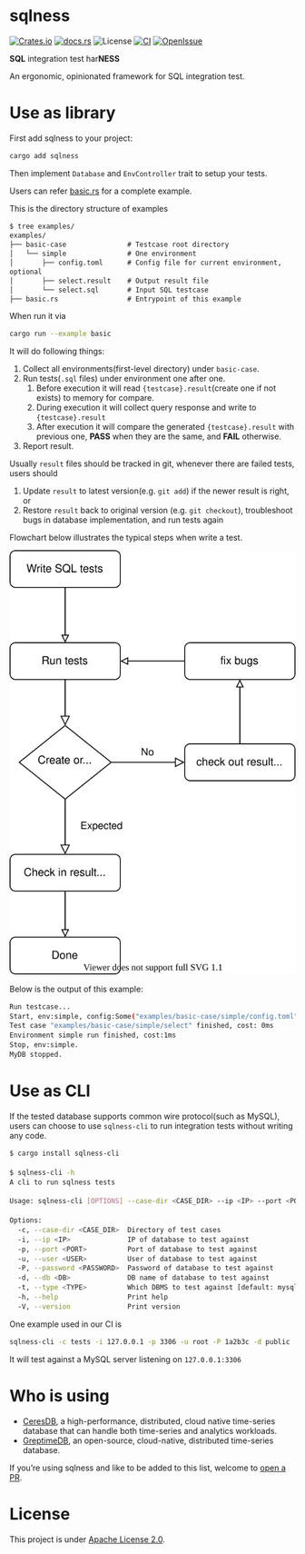 # sqlness

[![Crates.io](https://img.shields.io/crates/v/sqlness.svg)](https://crates.io/crates/sqlness)
[![docs.rs](https://img.shields.io/docsrs/sqlness/latest)](https://docs.rs/sqlness)
![License](https://img.shields.io/badge/license-Apache--2.0-green.svg)
[![CI](https://github.com/CeresDB/sqlness/actions/workflows/ci.yml/badge.svg)](https://github.com/CeresDB/sqlness/actions/workflows/ci.yml)
[![OpenIssue](https://img.shields.io/github/issues/CeresDB/sqlness)](https://github.com/CeresDB/sqlness/issues)

**SQL** integration test har**NESS**

An ergonomic, opinionated framework for SQL integration test.

# Use as library

First add sqlness to your project:

```bash
cargo add sqlness
```

Then implement `Database` and `EnvController` trait to setup your tests.

Users can refer [basic.rs](sqlness/examples/basic.rs) for a complete example.

This is the directory structure of examples

```
$ tree examples/
examples/
├── basic-case               # Testcase root directory
│   └── simple               # One environment
│       ├── config.toml      # Config file for current environment, optional
│       ├── select.result    # Output result file
│       └── select.sql       # Input SQL testcase
├── basic.rs                 # Entrypoint of this example

```

When run it via
```bash
cargo run --example basic
```
It will do following things:
1. Collect all environments(first-level directory) under `basic-case`.
2. Run tests(`.sql` files) under environment one after one.
   1. Before execution it will read `{testcase}.result`(create one if not exists) to memory for compare.
   2. During execution it will collect query response and write to `{testcase}.result`
   3. After execution it will compare the generated `{testcase}.result` with previous one, **PASS** when they are the same, and **FAIL** otherwise.
3. Report result.

Usually `result` files should be tracked in git, whenever there are failed tests, users should
1. Update `result` to latest version(e.g. `git add`) if the newer result is right, or
2. Restore `result` back to original version (e.g. `git checkout`), troubleshoot bugs in database implementation, and run tests again

Flowchart below illustrates the typical steps when write a test.
<p align="center">
  <img src="sqlness-flowchart.svg" />
</p>

Below is the output of this example:
```bash
Run testcase...
Start, env:simple, config:Some("examples/basic-case/simple/config.toml").
Test case "examples/basic-case/simple/select" finished, cost: 0ms
Environment simple run finished, cost:1ms
Stop, env:simple.
MyDB stopped.
```

# Use as CLI
If the tested database supports common wire protocol(such as MySQL), users can choose to use `sqlness-cli` to run integration tests without writing any code.
```bash
$ cargo install sqlness-cli

$ sqlness-cli -h
A cli to run sqlness tests

Usage: sqlness-cli [OPTIONS] --case-dir <CASE_DIR> --ip <IP> --port <PORT>

Options:
  -c, --case-dir <CASE_DIR>  Directory of test cases
  -i, --ip <IP>              IP of database to test against
  -p, --port <PORT>          Port of database to test against
  -u, --user <USER>          User of database to test against
  -P, --password <PASSWORD>  Password of database to test against
  -d, --db <DB>              DB name of database to test against
  -t, --type <TYPE>          Which DBMS to test against [default: mysql] [possible values: mysql]
  -h, --help                 Print help
  -V, --version              Print version
```

One example used in our CI is
```bash
sqlness-cli -c tests -i 127.0.0.1 -p 3306 -u root -P 1a2b3c -d public
```
It will test against a MySQL server listening on `127.0.0.1:3306`

# Who is using

- [CeresDB](https://github.com/CeresDB/ceresdb), a high-performance, distributed, cloud native time-series database that can handle both time-series and analytics workloads.
- [GreptimeDB](https://github.com/GreptimeTeam/greptimedb/), an open-source, cloud-native, distributed time-series database.

If you’re using sqlness and like to be added to this list, welcome to [open a PR](https://github.com/CeresDB/sqlness/pulls).

# License

This project is under [Apache License 2.0](./LICENSE).

